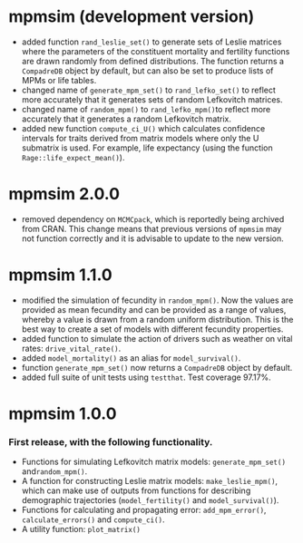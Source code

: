 # mpmsim (development version)
- added function `rand_leslie_set()` to generate sets of Leslie matrices where the parameters of the constituent mortality and fertility functions are drawn randomly from defined distributions. The function returns a `CompadreDB` object by default, but can also be set to produce lists of MPMs or life tables.
- changed name of `generate_mpm_set()` to `rand_lefko_set()` to reflect more accurately that it generates sets of random Lefkovitch matrices.
- changed name of `random_mpm()` to `rand_lefko_mpm()`to reflect more accurately that it generates a random Lefkovitch matrix.
- added new function `compute_ci_U()` which calculates confidence intervals for traits derived from matrix models where only the U submatrix is used. For example, life expectancy (using the function `Rage::life_expect_mean()`). 

# mpmsim 2.0.0

- removed dependency on `MCMCpack`, which is reportedly being archived from CRAN. This change means that previous versions of `mpmsim` may not function correctly and it is advisable to update to the new version.

# mpmsim 1.1.0

- modified the simulation of fecundity in `random_mpm()`. Now the values are provided as mean fecundity and can be provided as a range of values, whereby a value is drawn from a random uniform distribution. This is the best way to create a set of models with different fecundity properties.
- added function to simulate the action of drivers such as weather on vital rates: `drive_vital_rate()`.
- added `model_mortality()` as an alias for `model_survival()`.
- function `generate_mpm_set()` now returns a `CompadreDB` object by default.
- added full suite of unit tests using `testthat`. Test coverage 97.17%.

# mpmsim 1.0.0

### First release, with the following functionality.

- Functions for simulating Lefkovitch matrix models: `generate_mpm_set()` and`random_mpm()`.
- A function for constructing Leslie matrix models: `make_leslie_mpm()`, which can make use of outputs from functions for describing demographic trajectories (`model_fertility()` and `model_survival()`).
- Functions for calculating and propagating error: `add_mpm_error()`, `calculate_errors()` and `compute_ci()`.
- A utility function: `plot_matrix()`
